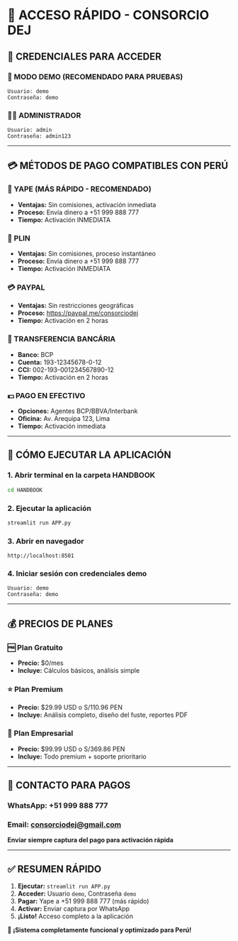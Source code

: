 # 🚀 ACCESO RÁPIDO - CONSORCIO DEJ

## 🔑 **CREDENCIALES PARA ACCEDER**

### **🧪 MODO DEMO (RECOMENDADO PARA PRUEBAS)**
```
Usuario: demo
Contraseña: demo
```

### **👨‍💼 ADMINISTRADOR**
```
Usuario: admin
Contraseña: admin123
```

---

## 💳 **MÉTODOS DE PAGO COMPATIBLES CON PERÚ**

### **📱 YAPE (MÁS RÁPIDO - RECOMENDADO)**
- **Ventajas:** Sin comisiones, activación inmediata
- **Proceso:** Envía dinero a +51 999 888 777
- **Tiempo:** Activación INMEDIATA

### **📱 PLIN**
- **Ventajas:** Sin comisiones, proceso instantáneo
- **Proceso:** Envía dinero a +51 999 888 777
- **Tiempo:** Activación INMEDIATA

### **💳 PAYPAL**
- **Ventajas:** Sin restricciones geográficas
- **Proceso:** https://paypal.me/consorciodej
- **Tiempo:** Activación en 2 horas

### **🏦 TRANSFERENCIA BANCÁRIA**
- **Banco:** BCP
- **Cuenta:** 193-12345678-0-12
- **CCI:** 002-193-001234567890-12
- **Tiempo:** Activación en 2 horas

### **💵 PAGO EN EFECTIVO**
- **Opciones:** Agentes BCP/BBVA/Interbank
- **Oficina:** Av. Arequipa 123, Lima
- **Tiempo:** Activación inmediata

---

## 🚀 **CÓMO EJECUTAR LA APLICACIÓN**

### **1. Abrir terminal en la carpeta HANDBOOK**
```bash
cd HANDBOOK
```

### **2. Ejecutar la aplicación**
```bash
streamlit run APP.py
```

### **3. Abrir en navegador**
```
http://localhost:8501
```

### **4. Iniciar sesión con credenciales demo**
```
Usuario: demo
Contraseña: demo
```

---

## 💰 **PRECIOS DE PLANES**

### **🆓 Plan Gratuito**
- **Precio:** $0/mes
- **Incluye:** Cálculos básicos, análisis simple

### **⭐ Plan Premium**
- **Precio:** $29.99 USD o S/110.96 PEN
- **Incluye:** Análisis completo, diseño del fuste, reportes PDF

### **🏢 Plan Empresarial**
- **Precio:** $99.99 USD o S/369.86 PEN
- **Incluye:** Todo premium + soporte prioritario

---

## 📱 **CONTACTO PARA PAGOS**

### **WhatsApp:** +51 999 888 777
### **Email:** consorciodej@gmail.com

**Enviar siempre captura del pago para activación rápida**

---

## ✅ **RESUMEN RÁPIDO**

1. **Ejecutar:** `streamlit run APP.py`
2. **Acceder:** Usuario `demo`, Contraseña `demo`
3. **Pagar:** Yape a +51 999 888 777 (más rápido)
4. **Activar:** Enviar captura por WhatsApp
5. **¡Listo!** Acceso completo a la aplicación

**🎉 ¡Sistema completamente funcional y optimizado para Perú!** 